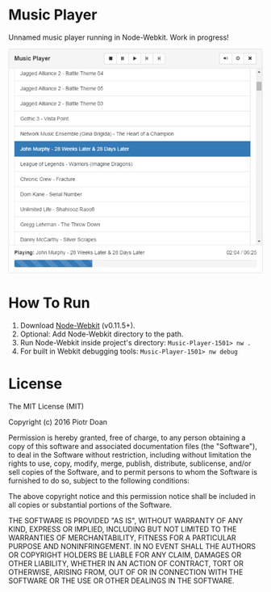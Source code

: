 # Music Player
Unnamed music player running in Node-Webkit. Work in progress!

![](resource/screenshot.png)

# How To Run
1. Download [Node-Webkit](https://github.com/rogerwang/node-webkit) (v0.11.5+).
2. Optional: Add Node-Webkit directory to the path.
3. Run Node-Webkit inside project's directory: ``` Music-Player-1501> nw . ```
4. For built in Webkit debugging tools: ``` Music-Player-1501> nw debug ```

# License
The MIT License (MIT)

Copyright (c) 2016 Piotr Doan

Permission is hereby granted, free of charge, to any person obtaining a copy of this software and associated documentation files (the "Software"), to deal in the Software without restriction, including without limitation the rights to use, copy, modify, merge, publish, distribute, sublicense, and/or sell copies of the Software, and to permit persons to whom the Software is furnished to do so, subject to the following conditions:

The above copyright notice and this permission notice shall be included in all copies or substantial portions of the Software.

THE SOFTWARE IS PROVIDED "AS IS", WITHOUT WARRANTY OF ANY KIND, EXPRESS OR IMPLIED, INCLUDING BUT NOT LIMITED TO THE WARRANTIES OF MERCHANTABILITY, FITNESS FOR A PARTICULAR PURPOSE AND NONINFRINGEMENT. IN NO EVENT SHALL THE AUTHORS OR COPYRIGHT HOLDERS BE LIABLE FOR ANY CLAIM, DAMAGES OR OTHER LIABILITY, WHETHER IN AN ACTION OF CONTRACT, TORT OR OTHERWISE, ARISING FROM, OUT OF OR IN CONNECTION WITH THE SOFTWARE OR THE USE OR OTHER DEALINGS IN THE SOFTWARE.
